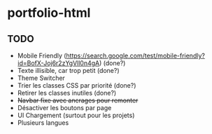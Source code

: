 # portfolio-html

## TODO
- Mobile Friendly (https://search.google.com/test/mobile-friendly?id=BofX-Joj6r2zYgVll0n4gA) (done?)
- Texte illisible, car trop petit (done?)
- Theme Switcher
- Trier les classes CSS par priorité (done?)
- Retirer les classes inutiles (done?)
- ~~Navbar fixe avec ancrages pour remonter~~
- Désactiver les boutons par page
- UI Chargement (surtout pour les projets)
- Plusieurs langues
